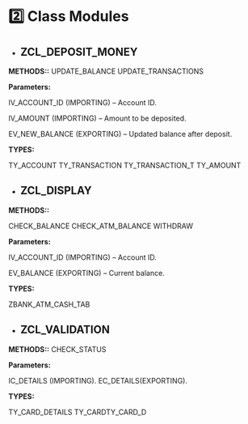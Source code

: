 # 2️⃣ Class Modules

- ## ZCL_DEPOSIT_MONEY

**METHODS::**
UPDATE_BALANCE
UPDATE_TRANSACTIONS

**Parameters:**

IV_ACCOUNT_ID (IMPORTING) – Account ID.

IV_AMOUNT (IMPORTING) – Amount to be deposited.

EV_NEW_BALANCE (EXPORTING) – Updated balance after deposit.

**TYPES:**

TY_ACCOUNT
TY_TRANSACTION
TY_TRANSACTION_T
TY_AMOUNT





- ## ZCL_DISPLAY

**METHODS::** 

CHECK_BALANCE
CHECK_ATM_BALANCE
WITHDRAW

**Parameters:**

IV_ACCOUNT_ID (IMPORTING) – Account ID.

EV_BALANCE (EXPORTING) – Current balance.

**TYPES:**

ZBANK_ATM_CASH_TAB

- ## ZCL_VALIDATION

**METHODS::**
CHECK_STATUS

**Parameters:**

IC_DETAILS (IMPORTING).
EC_DETAILS(EXPORTING).

**TYPES:**

TY_CARD_DETAILS
TY_CARDTY_CARD_D


